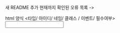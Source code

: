 새 README 추가
현재까지 확인된 오류 목록
->

html 양식
<타입/ 아이디/ 네임/ 클래스 / 이벤트/ 필수여부>
<input type="타입" id = "아이디" name="네임" event ="이벤트" class="클래스" required="">
